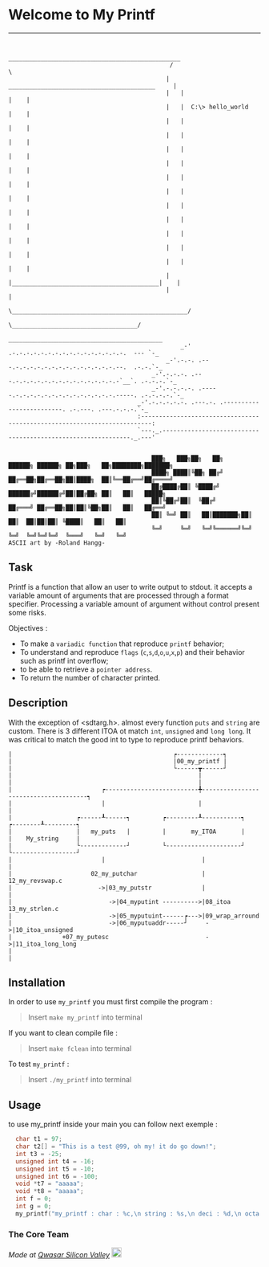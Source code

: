 # Welcome to My Printf
***

```

                                                ________________________________________________
                                             /                                                \
                                            |    _________________________________________     |
                                            |   |                                         |    |
                                            |   |  C:\> hello_world                       |    |
                                            |   |                                         |    |
                                            |   |                                         |    |
                                            |   |                                         |    |
                                            |   |                                         |    |
                                            |   |                                         |    |
                                            |   |                                         |    |
                                            |   |                                         |    |
                                            |   |                                         |    |
                                            |   |                                         |    |
                                            |   |                                         |    |
                                            |   |                                         |    |
                                            |   |_________________________________________|    |
                                            |                                                  |
                                            \_________________________________________________/
                                                    \___________________________________/
                                                    ___________________________________________
                                                _-'    .-.-.-.-.-.-.-.-.-.-.-.-.-.-.-.-.  --- `-_
                                            _-'.-.-. .---.-.-.-.-.-.-.-.-.-.-.-.-.-.-.--.  .-.-.`-_
                                        _-'.-.-.-. .---.-.-.-.-.-.-.-.-.-.-.-.-.-.-.-`__`. .-.-.-.`-_
                                        _-'.-.-.-.-. .-----.-.-.-.-.-.-.-.-.-.-.-.-.-.-.-----. .-.-.-.-.`-_
                                    _-'.-.-.-.-.-. .---.-. .-------------------------. .-.---. .---.-.-.-.`-_
                                    :-------------------------------------------------------------------------:
                                    `---._.-------------------------------------------------------------._.---'
                                                                

                                        ███╗   ███╗██╗   ██╗     ██████╗ ██████╗ ██╗███╗   ██╗████████╗███████╗
                                        ████╗ ████║╚██╗ ██╔╝     ██╔══██╗██╔══██╗██║████╗  ██║╚══██╔══╝██╔════╝
                                        ██╔████╔██║ ╚████╔╝      ██████╔╝██████╔╝██║██╔██╗ ██║   ██║   █████╗  
                                        ██║╚██╔╝██║  ╚██╔╝       ██╔═══╝ ██╔══██╗██║██║╚██╗██║   ██║   ██╔══╝  
                                        ██║ ╚═╝ ██║   ██║███████╗██║     ██║  ██║██║██║ ╚████║   ██║   ██║     
                                        ╚═╝     ╚═╝   ╚═╝╚══════╝╚═╝     ╚═╝  ╚═╝╚═╝╚═╝  ╚═══╝   ╚═╝   ╚═╝
ASCII art by -Roland Hangg-
```


## Task
    
Printf is a function that allow an user to write output to stdout. it accepts a variable amount of arguments that are processed through a format specifier.
Processing a variable amount of argument without control present some risks.

Objectives :

- To make a ``variadic function`` that reproduce ``printf`` behavior;
- To understand and reproduce ``flags`` (``c``,``s``,``d``,``o``,``u``,``x``,``p``) and their behavior such as printf int overflow;
- to be able to retrieve a ``pointer address``.
- To return the number of character printed. 

## Description
With the exception of <sdtarg.h>. almost every function ``puts`` and ``string`` are custom. 
There is 3 different ITOA ot match ``int``, ``unsigned`` and ``long long``. 
It was critical to match the good int to type to reproduce printf behaviors.

```     
|                                             ┍-------------┑
|                                             |00_my_printf |
|                                             └------┳------┘
|                                                    |
|                                                    |
|                         ┍--------------------------╇--------------------------------------┑
|                         |                          |                                      |
|                  ┍------┸------┑         ┍---------┸-----------┑                 ┍--------┸---------┑
|                  |   my_puts   |         |       my_ITOA       |                 |    My_string     |                
|                  └-------------┘         └---------------------┘                 └------------------┘ 
|                         |                           |                                     |                                        
|                      02_my_putchar                  |                                     12_my_revswap.c
|                        ->|03_my_putstr              |                                     |
|                           ->|04_myputint ---------->|08_itoa                              13_my_strlen.c
|                           ->|05_myputuint------┍--->|09_wrap_arround                      
|                           ->|06_myputuaddr-----┘     ->|10_itoa_unsigned                  
|              +07_my_putesc                           ->|11_itoa_long_long                 
|                                                                                           
|                                                                                           
```

## Installation

In order to use ``my_printf`` you must first compile the program :

> Insert ``make my_printf`` into terminal

If you want to clean compile file :

> Insert ``make fclean`` into terminal

To test ``my_printf`` :

> Insert ``./my_printf`` into terminal 

## Usage

to use my_printf inside your main you can follow next exemple :

```c
  char t1 = 97;
  char t2[] = "This is a test @99, oh my! it do go down!";
  int t3 = -25;
  unsigned int t4 = -16;
  unsigned int t5 = -10;
  unsigned int t6 = -100;
  void *t7 = "aaaaa";
  void *t8 = "aaaaa";
  int f = 0;
  int g = 0;
  my_printf("my_printf : char : %c,\n string : %s,\n deci : %d,\n octa : %o,\n un : %u,\n ex : %x,\n void : %p,\n void : %p,\n", t1, t2, t3, t4, t5, t6, t7, t8);
```

### The Core Team


<span><i>Made at <a href='https://qwasar.io'>Qwasar Silicon Valley</a></i></span>
<span><img alt='Qwasar Silicon Valley Logo' src='https://storage.googleapis.com/qwasar-public/qwasar-logo_50x50.png' width='20px'></span>
